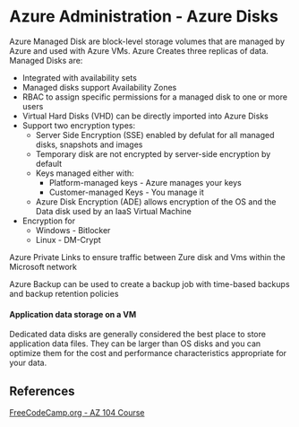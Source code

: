 
# Azure Administration -  Azure Disks

Azure Managed Disk are block-level storage volumes that are managed by Azure and used with Azure VMs. Azure Creates three replicas of data.  Managed Disks are:
- Integrated with availability sets
- Managed disks support Availability Zones
- RBAC to assign specific permissions for a managed disk to one or more users
- Virtual Hard Disks (VHD) can be directly imported into Azure Disks
- Support two encryption types:
	- Server Side Encryption (SSE) enabled by defulat for all managed disks, snapshots and images 	
	 - Temporary disk are not encrypted by server-side encryption by default
	 - Keys managed either with:
		- Platform-managed keys - Azure manages your keys
		- Customer-managed Keys - You manage it 
	- Azure Disk Encryption (ADE) allows encryption of the OS and the Data disk used by an IaaS Virtual Machine
- Encryption for 
	- Windows - Bitlocker
	- Linux - DM-Crypt
	 
Azure Private Links to ensure traffic between Zure disk and Vms within the Microsoft network

Azure Backup can be used to create a backup job with time-based backups and backup retention policies

#### Application data storage on a VM

Dedicated data disks are generally considered the best place to store application data files. They can be larger than OS disks and you can optimize them for the cost and performance characteristics appropriate for your data.

## References

[FreeCodeCamp.org - AZ 104 Course](https://www.youtube.com/watch?v=10PbGbTUSAg&t=3458s)